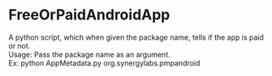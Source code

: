 # FreeOrPaidAndroidApp
A python script, which when given the package name, tells if the app is paid or not.<br>
Usage: Pass the package name as an argument.<br>
Ex: python AppMetadata.py org.synergylabs.pmpandroid
